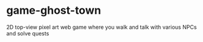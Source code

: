 # game-ghost-town
2D top-view pixel art web game where you walk and talk with various NPCs and solve quests
